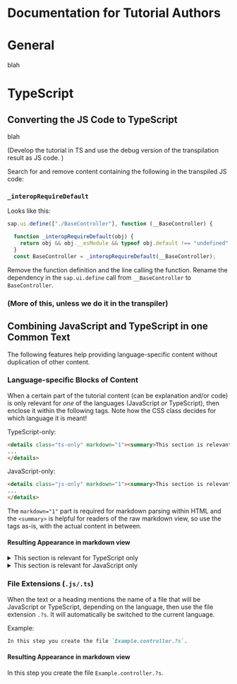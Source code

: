 # Documentation for Tutorial Authors

# General

blah

# TypeScript

## Converting the JS Code to TypeScript

blah

(Develop the tutorial in TS and use the debug version of the transpilation result as JS code. )

Search for and remove content containing the following in the transpiled JS code:

### `_interopRequireDefault`

Looks like this:

```js
sap.ui.define(["./BaseController"], function (__BaseController) {

  function _interopRequireDefault(obj) {
    return obj && obj.__esModule && typeof obj.default !== "undefined" ? obj.default : obj;
  }
  const BaseController = _interopRequireDefault(__BaseController);
```

Remove the function definition and the line calling the function. Rename the dependency in the `sap.ui.define` call from `__BaseController` to `BaseController`.


### (More of this, unless we do it in the transpiler)


## Combining JavaScript and TypeScript in one Common Text

The following features help providing language-specific content without duplication of other content. 



### Language-specific Blocks of Content

When a certain part of the tutorial content (can be explanation and/or code) is only relevant for *one* of the languages (JavaScript *or* TypeScript), then enclose it within the following tags. Note how the CSS class decides for which language it is meant!

TypeScript-only:

```html
<details class="ts-only" markdown="1"><summary>This section is relevant for TypeScript only</summary>
...
</details>
```

JavaScript-only:

```html
<details class="js-only" markdown="1"><summary>This section is relevant for JavaScript only</summary>
...
</details>
```

The `markdown="1"` part is required for markdown parsing within HTML and the `<summary>` is helpful for readers of the raw markdown view, so use the tags as-is, with the actual content in between.

#### Resulting Appearance<span class="hidden"> in markdown view</span>

<details class="ts-only" markdown="1"><summary>This section is relevant for TypeScript only</summary>
Some TypeScript content.
</details>

<details class="js-only" markdown="1"><summary>This section is relevant for JavaScript only</summary>
Some JavaScript content.
</details>


### File Extensions (`.js/.ts`)

When the text or a heading mentions the name of a file that will be JavaScript or TypeScript, depending on the language, then use the file extension `.?s`. It will automatically be switched to the current language.

Example:
```md
In this step you create the file `Example.controller.?s`.
```


#### Resulting Appearance<span class="hidden"> in markdown view</span>

In this step you create the file `Example.controller.?s`.
